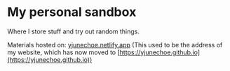 # My personal sandbox

Where I store stuff and try out random things.

Materials hosted on: [yjunechoe.netlify.app](https://yjunechoe.netlify.app/) (This used to be the address of my website, which has now moved to [https://yjunechoe.github.io](https://yjunechoe.github.io))
